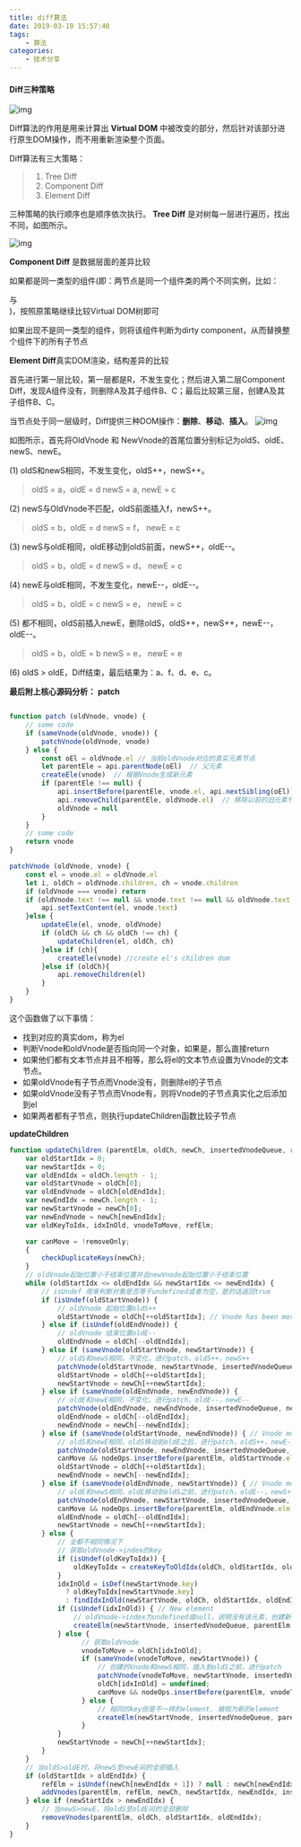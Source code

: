 ```yaml
---
title: diff算法
date: 2019-03-10 15:57:40
tags:
    - 算法
categories:
    - 技术分享
---
```

#### Diff三种策略

![img](http://leqikeji.cn/blogImg/diff.png)



Diff算法的作用是用来计算出 **Virtual DOM** 中被改变的部分，然后针对该部分进行原生DOM操作，而不用重新渲染整个页面。
<!-- more -->
Diff算法有三大策略：

> 1. Tree Diff
> 2. Component Diff
> 3. Element Diff

三种策略的执行顺序也是顺序依次执行。
**Tree Diff** 是对树每一层进行遍历，找出不同，如图所示。

![img](http://leqikeji.cn/blogImg/diff_demo.png)

**Component Diff** 是数据层面的差异比较

如果都是同一类型的组件(即：两节点是同一个组件类的两个不同实例，比如：<div id="before"></div>与<div id="after"></div>)，按照原策略继续比较Virtual DOM树即可

如果出现不是同一类型的组件，则将该组件判断为dirty component，从而替换整个组件下的所有子节点

**Element Diff**真实DOM渲染，结构差异的比较

首先进行第一层比较，第一层都是R，不发生变化；然后进入第二层Component Diff，发现A组件没有，则删除A及其子组件B、C；最后比较第三层，创建A及其子组件B、C。

当节点处于同一层级时，Diff提供三种DOM操作：**删除**、**移动**、**插入**。
 ![img](http://leqikeji.cn/blogImg/element_diff.png)

如图所示，首先将OldVnode 和 NewVnode的首尾位置分别标记为oldS、oldE、newS、newE。

(1)  oldS和newS相同，不发生变化，oldS++，newS++。

> oldS = a，oldE = d
>  newS = a, newE = c

(2)  newS与OldVnode不匹配，oldS前面插入f，newS++。

> oldS = b，oldE = d
>  newS = f， newE = c

(3)  newS与oldE相同，oldE移动到oldS前面，newS++，oldE--。

> oldS = b，oldE = d
>  newS = d， newE = c

(4)  newE与oldE相同，不发生变化，newE--，oldE--。

> oldS = b，oldE = c
>  newS = e， newE = c

(5)  都不相同，oldS前插入newE，删除oldS，oldS++，newS++，newE--，oldE--。

> oldS = b，oldE = b
>  newS = e， newE = e

(6)  oldS > oldE，Diff结束，最后结果为：a、f、d、e、c。

**最后附上核心源码分析：**
**patch**

```javascript

function patch (oldVnode, vnode) {
    // some code
    if (sameVnode(oldVnode, vnode)) {
        patchVnode(oldVnode, vnode)
    } else {
        const oEl = oldVnode.el // 当前oldVnode对应的真实元素节点
        let parentEle = api.parentNode(oEl)  // 父元素
        createEle(vnode)  // 根据Vnode生成新元素
        if (parentEle !== null) {
            api.insertBefore(parentEle, vnode.el, api.nextSibling(oEl)) // 将新元素添加进父元素
            api.removeChild(parentEle, oldVnode.el)  // 移除以前的旧元素节点
            oldVnode = null
        }
    }
    // some code 
    return vnode
}

patchVnode (oldVnode, vnode) {
    const el = vnode.el = oldVnode.el
    let i, oldCh = oldVnode.children, ch = vnode.children
    if (oldVnode === vnode) return
    if (oldVnode.text !== null && vnode.text !== null && oldVnode.text !== vnode.text) {
        api.setTextContent(el, vnode.text)
    }else {
        updateEle(el, vnode, oldVnode)
        if (oldCh && ch && oldCh !== ch) {
            updateChildren(el, oldCh, ch)
        }else if (ch){
            createEle(vnode) //create el's children dom
        }else if (oldCh){
            api.removeChildren(el)
        }
    }
}
```

这个函数做了以下事情：

- 找到对应的真实dom，称为el
- 判断Vnode和oldVnode是否指向同一个对象，如果是，那么直接return
- 如果他们都有文本节点并且不相等，那么将el的文本节点设置为Vnode的文本节点。
- 如果oldVnode有子节点而Vnode没有，则删除el的子节点
- 如果oldVnode没有子节点而Vnode有，则将Vnode的子节点真实化之后添加到el
- 如果两者都有子节点，则执行updateChildren函数比较子节点

**updateChildren**

```javascript
function updateChildren (parentElm, oldCh, newCh, insertedVnodeQueue, removeOnly) {
    var oldStartIdx = 0;
    var newStartIdx = 0;
    var oldEndIdx = oldCh.length - 1;
    var oldStartVnode = oldCh[0];
    var oldEndVnode = oldCh[oldEndIdx];
    var newEndIdx = newCh.length - 1;
    var newStartVnode = newCh[0];
    var newEndVnode = newCh[newEndIdx];
    var oldKeyToIdx, idxInOld, vnodeToMove, refElm;

    var canMove = !removeOnly;
    {
        checkDuplicateKeys(newCh);
    }
    // oldVnode起始位置小于结束位置并且newVnode起始位置小于结束位置
    while (oldStartIdx <= oldEndIdx && newStartIdx <= newEndIdx) {
        // isUndef 用来判断对象是否等于undefined或者为空，是的话返回true
        if (isUndef(oldStartVnode)) {
            // oldVnode 起始位置oldS++
            oldStartVnode = oldCh[++oldStartIdx]; // Vnode has been moved left
        } else if (isUndef(oldEndVnode)) {
            // oldVnode 结束位置oldE--
            oldEndVnode = oldCh[--oldEndIdx];
        } else if (sameVnode(oldStartVnode, newStartVnode)) {
            // oldS和newS相同，不变化，进行patch，oldS++，newS++
            patchVnode(oldStartVnode, newStartVnode, insertedVnodeQueue, newCh, newStartIdx);
            oldStartVnode = oldCh[++oldStartIdx];
            newStartVnode = newCh[++newStartIdx];
        } else if (sameVnode(oldEndVnode, newEndVnode)) {
            // oldE和newE相同，不变化，进行patch，oldE--，newE--
            patchVnode(oldEndVnode, newEndVnode, insertedVnodeQueue, newCh, newEndIdx);
            oldEndVnode = oldCh[--oldEndIdx];
            newEndVnode = newCh[--newEndIdx];
        } else if (sameVnode(oldStartVnode, newEndVnode)) { // Vnode moved right
            // oldS和newE相同，oldS移动到oldE之后，进行patch，oldS++，newE--
            patchVnode(oldStartVnode, newEndVnode, insertedVnodeQueue, newCh, newEndIdx);
            canMove && nodeOps.insertBefore(parentElm, oldStartVnode.elm, nodeOps.nextSibling(oldEndVnode.elm));
            oldStartVnode = oldCh[++oldStartIdx];
            newEndVnode = newCh[--newEndIdx];
        } else if (sameVnode(oldEndVnode, newStartVnode)) { // Vnode moved left
            // oldE和newS相同，oldE移动到oldS之前，进行patch，oldE--，newS++
            patchVnode(oldEndVnode, newStartVnode, insertedVnodeQueue, newCh, newStartIdx);
            canMove && nodeOps.insertBefore(parentElm, oldEndVnode.elm, oldStartVnode.elm);
            oldEndVnode = oldCh[--oldEndIdx];
            newStartVnode = newCh[++newStartIdx];
        } else {
            // 全都不相同情况下
            // 获取oldVnode->index的key
            if (isUndef(oldKeyToIdx)) {
                oldKeyToIdx = createKeyToOldIdx(oldCh, oldStartIdx, oldEndIdx); 
            }
            idxInOld = isDef(newStartVnode.key)
              ? oldKeyToIdx[newStartVnode.key]
              : findIdxInOld(newStartVnode, oldCh, oldStartIdx, oldEndIdx);
            if (isUndef(idxInOld)) { // New element
                // oldVnode->index为undefined或null，说明没有该元素，创建新的元素
                createElm(newStartVnode, insertedVnodeQueue, parentElm, oldStartVnode.elm, false, newCh, newStartIdx);
            } else {
                  // 获取oldVnode
                  vnodeToMove = oldCh[idxInOld];
                  if (sameVnode(vnodeToMove, newStartVnode)) {
                      // 创建的Vnode和newS相同，插入到oldS之前，进行patch
                      patchVnode(vnodeToMove, newStartVnode, insertedVnodeQueue, newCh, newStartIdx);
                      oldCh[idxInOld] = undefined;
                      canMove && nodeOps.insertBefore(parentElm, vnodeToMove.elm, oldStartVnode.elm);
                  } else {
                      // 相同的key但是不一样的element. 被视为新的element
                      createElm(newStartVnode, insertedVnodeQueue, parentElm, oldStartVnode.elm, false, newCh, newStartIdx);
                  }
            }
            newStartVnode = newCh[++newStartIdx];
        }
    }
    // 当oldS>oldE时，将newS至newE间的全部插入
    if (oldStartIdx > oldEndIdx) {
        refElm = isUndef(newCh[newEndIdx + 1]) ? null : newCh[newEndIdx + 1].elm;
        addVnodes(parentElm, refElm, newCh, newStartIdx, newEndIdx, insertedVnodeQueue);
    } else if (newStartIdx > newEndIdx) {
        // 当newS>newE，将oldS至oldE间的全部删除
        removeVnodes(parentElm, oldCh, oldStartIdx, oldEndIdx);
    }
}
```

